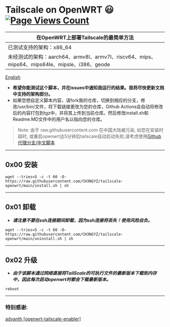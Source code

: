# Tailscale on OpenWRT :smiley: [![Page Views Count](https://badges.toozhao.com/badges/01GZWH4F36G14VWXT8RP9KRCYV/green.svg)](https://badges.toozhao.com/stats/01GZWH4F36G14VWXT8RP9KRCYV)

|  在OpenWRT上部署Tailscale的最简单方法 |
| ------------ |
|  已测试支持的架构：x86_64 |
|  未经测试的架构：aarch64、armv8l、armv7l、riscv64、mips、mips64、mips64le、mipsle、i386、geode |

[English](https://github.com/CH3NGYZ/tailscale-openwrt/tree/main/README.md)
- **希望你能测试这个脚本，并在issues中通知我运行的结果。我将尽快更新文档中支持的架构部分。**
- 如果您想自定义脚本内容，请fork我的仓库，切换到相应的分支，修改/usr/bin/文件，将下载链接更改为您的仓库，Github Actions会自动将修改后的内容打包到tgz中，并将其上传到当前仓库。然后修改install.sh和Readme.MD文件中的用户名以指向您的仓库。
> Note: 由于 raw.githubusercontent.com 在中国大陆被污染, 如您在安装时超时, 或重启openwrt达5分钟后tailscale自动启动失败,请考虑使用[Github代理分支/中文脚本](https://github.com/CH3NGYZ/tailscale-openwrt/blob/chinese_mainland/README.md)
------------

## 0x00 安装
```
wget --tries=5 -c -t 60 -O- https://raw.githubusercontent.com/CH3NGYZ/tailscale-openwrt/main/install.sh | sh
```

------------

## 0x01 卸载
- ***请注意不要在ssh连接期间卸载，因为ssh连接将丢失！使用风险自负。***

```
wget --tries=5 -c -t 60 -O- https://raw.githubusercontent.com/CH3NGYZ/tailscale-openwrt/main/uninstall.sh | sh
```
------------
## 0x02 升级
- ***由于该脚本通过网络直接将TailScale的可执行文件的最新版本下载到内存中，因此每次启动openwrt时都会下载最新版本。***
```
reboot
```
------------
### 特别感谢:
[adyanth [openwrt-tailscale-enabler]](https://github.com/adyanth/openwrt-tailscale-enabler) 
